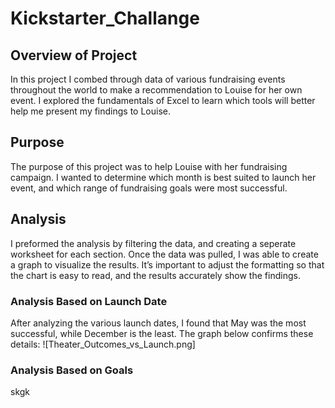 # Kickstarter_Challange

## Overview of Project
In this project I combed through data of various fundraising events throughout the world to make a recommendation to Louise for her own event. I explored the fundamentals of Excel to learn which tools will better help me present my findings to Louise. 

## Purpose 
The purpose of this project was to help Louise with her fundraising campaign. I wanted to determine which month is best suited to launch her event, and which range of fundraising goals were most successful. 

## Analysis
I preformed the analysis by filtering the data, and creating a seperate worksheet for each section. Once the data was pulled, I was able to create a graph to visualize the results. It’s important to adjust the formatting so that the chart is easy to read, and the results accurately show the findings. 
### Analysis Based on Launch Date
After analyzing the various launch dates, I found that May was the most successful, while December is the least. The graph below confirms these details:
![Theater_Outcomes_vs_Launch.png]
### Analysis Based on Goals
skgk
